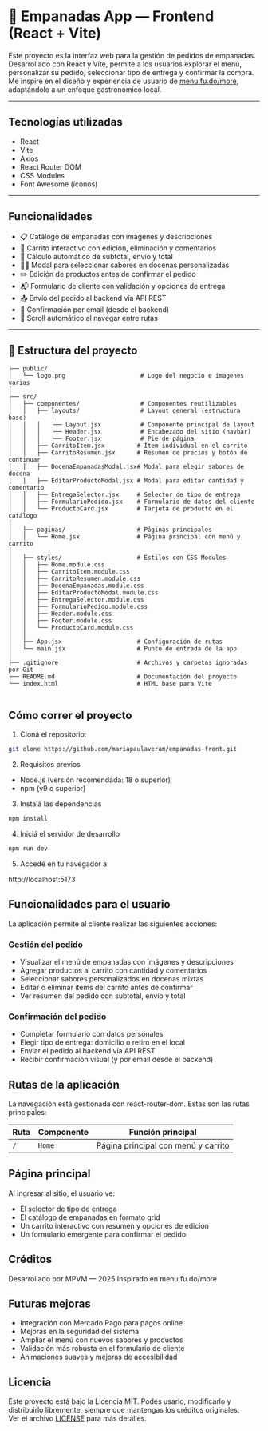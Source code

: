 # 🥟 Empanadas App — Frontend (React + Vite)

Este proyecto es la interfaz web para la gestión de pedidos de empanadas. Desarrollado con React y Vite, permite a los usuarios explorar el menú, personalizar su pedido, seleccionar tipo de entrega y confirmar la compra.  
Me inspiré en el diseño y experiencia de usuario de [menu.fu.do/more](https://menu.fu.do/more), adaptándolo a un enfoque gastronómico local.

---

##  Tecnologías utilizadas

- React
- Vite
- Axios
- React Router DOM
- CSS Modules
- Font Awesome (íconos)

---

##  Funcionalidades

- 📋 Catálogo de empanadas con imágenes y descripciones
- 🛒 Carrito interactivo con edición, eliminación y comentarios
- 🧮 Cálculo automático de subtotal, envío y total
- 🧑‍🍳 Modal para seleccionar sabores en docenas personalizadas
- ✏️ Edición de productos antes de confirmar el pedido
- 📬 Formulario de cliente con validación y opciones de entrega
- 📤 Envío del pedido al backend vía API REST
- 📧 Confirmación por email (desde el backend)
- 📜 Scroll automático al navegar entre rutas

---

## 📁 Estructura del proyecto

```plaintext
├── public/
│   └── logo.png                     # Logo del negocio e imagenes varias
│
├── src/
│   ├── componentes/                 # Componentes reutilizables
│   │   ├── layouts/                 # Layout general (estructura base)
│   │   │   ├── Layout.jsx           # Componente principal de layout
│   │   │   ├── Header.jsx           # Encabezado del sitio (navbar)
│   │   │   └── Footer.jsx           # Pie de página
│   │   ├── CarritoItem.jsx         # Ítem individual en el carrito
│   │   ├── CarritoResumen.jsx      # Resumen de precios y botón de continuar
│   │   ├── DocenaEmpanadasModal.jsx# Modal para elegir sabores de docena
│   │   ├── EditarProductoModal.jsx # Modal para editar cantidad y comentario
│   │   ├── EntregaSelector.jsx     # Selector de tipo de entrega
│   │   ├── FormularioPedido.jsx    # Formulario de datos del cliente
│   │   └── ProductoCard.jsx        # Tarjeta de producto en el catálogo
│
│   ├── paginas/                    # Páginas principales
│   │   └── Home.jsx                # Página principal con menú y carrito
│
│   ├── styles/                     # Estilos con CSS Modules
│   │   ├── Home.module.css
│   │   ├── CarritoItem.module.css
│   │   ├── CarritoResumen.module.css
│   │   ├── DocenaEmpanadas.module.css
│   │   ├── EditarProductoModal.module.css
│   │   ├── EntregaSelector.module.css
│   │   ├── FormularioPedido.module.css
│   │   ├── Header.module.css
│   │   ├── Footer.module.css
│   │   └── ProductoCard.module.css
│   │
│   ├── App.jsx                     # Configuración de rutas
│   └── main.jsx                    # Punto de entrada de la app
│
├── .gitignore                      # Archivos y carpetas ignoradas por Git
├── README.md                       # Documentación del proyecto
└── index.html                      # HTML base para Vite


```

##  Cómo correr el proyecto

1. Cloná el repositorio:

```bash
git clone https://github.com/mariapaulaveram/empanadas-front.git
```

2. Requisitos previos

- Node.js (versión recomendada: 18 o superior)
- npm (v9 o superior)

3. Instalá las dependencias
```bash
npm install
```

4. Iniciá el servidor de desarrollo
```bash
npm run dev
```

5. Accedé en tu navegador a

http://localhost:5173

## Funcionalidades para el usuario

La aplicación permite al cliente realizar las siguientes acciones:

### Gestión del pedido

- Visualizar el menú de empanadas con imágenes y descripciones  
- Agregar productos al carrito con cantidad y comentarios  
- Seleccionar sabores personalizados en docenas mixtas  
- Editar o eliminar ítems del carrito antes de confirmar  
- Ver resumen del pedido con subtotal, envío y total

### Confirmación del pedido

- Completar formulario con datos personales  
- Elegir tipo de entrega: domicilio o retiro en el local  
- Enviar el pedido al backend vía API REST  
- Recibir confirmación visual (y por email desde el backend)


## Rutas de la aplicación
La navegación está gestionada con react-router-dom. Estas son las rutas principales:

| Ruta | Componente | Función principal                     |
|------|------------|---------------------------------------|
| `/`  | `Home`     | Página principal con menú y carrito   |



##  Página principal

Al ingresar al sitio, el usuario ve:

- El selector de tipo de entrega  
- El catálogo de empanadas en formato grid  
- Un carrito interactivo con resumen y opciones de edición  
- Un formulario emergente para confirmar el pedido



## Créditos
Desarrollado por MPVM — 2025 Inspirado en menu.fu.do/more


##  Futuras mejoras

- Integración con Mercado Pago para pagos online  
- Mejoras en la seguridad del sistema  
- Ampliar el menú con nuevos sabores y productos   
- Validación más robusta en el formulario de cliente  
- Animaciones suaves y mejoras de accesibilidad


## Licencia

Este proyecto está bajo la Licencia MIT. Podés usarlo, modificarlo y distribuirlo libremente, siempre que mantengas los créditos originales.  
Ver el archivo [LICENSE](./LICENSE) para más detalles.
